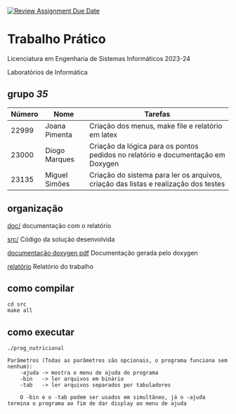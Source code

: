 [![Review Assignment Due Date](https://classroom.github.com/assets/deadline-readme-button-24ddc0f5d75046c5622901739e7c5dd533143b0c8e959d652212380cedb1ea36.svg)](https://classroom.github.com/a/23IsPMfV)
# Trabalho Prático

Licenciatura em Engenharia de Sistemas Informáticos 2023-24

Laboratórios de Informática

## grupo  *35*
| Número | Nome | Tarefas |
| -----   | ---- | ---- |
| 22999     | Joana Pimenta  | Criação dos menus, make file e relatório em latex |
| 23000     | Diogo Marques  | Criação da lógica para os pontos pedidos no relatório e documentação em Doxygen|
| 23135     | Miguel Simões  | Criação do sistema para ler os arquivos, criação das listas e realização dos testes |

## organização

[doc/](./doc/)  documentação com o relatório

[src/](./src/)  Código da solução desenvolvida 

[documentação doxygen pdf](./doc/latex/d-35-refman.pdf) Documentação gerada pelo doxygen

[relatório](./doc/relatorio/d-35-doc.pdf) Relatório do trabalho

## como compilar
```
cd src
make all
```

## como executar
```
./prog_nutricional 

Parâmetros (Todas as parâmetros são opcionais, o programa funciona sem nenhum):
    -ajuda -> mostra o menu de ajuda do programa
    -bin   -> ler arquivos em binário
    -tab   -> ler arquivos separados por tabuladores

    O -bin e o -tab podem ser usados em simultâneo, já o -ajuda termina o programa ao fim de dar display ao menu de ajuda
```
